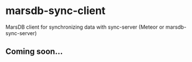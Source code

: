 # marsdb-sync-client
MarsDB client for synchronizing data with sync-server (Meteor or marsdb-sync-server)

## Coming soon...
